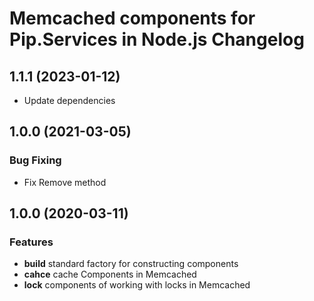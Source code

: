 # Memcached components for Pip.Services in Node.js Changelog

## <a name="1.1.1"></a> 1.1.1 (2023-01-12) 

- Update dependencies
## <a name="1.0.1"></a> 1.0.0 (2021-03-05) 

### Bug Fixing

* Fix Remove method

## <a name="1.0.0"></a> 1.0.0 (2020-03-11) 
       
### Features
* **build** standard factory for constructing components
* **cahce** cache Components in Memcached
* **lock** components of working with locks in Memcached

